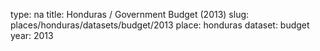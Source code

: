 type: na
title: Honduras / Government Budget (2013)
slug: places/honduras/datasets/budget/2013
place: honduras
dataset: budget
year: 2013
